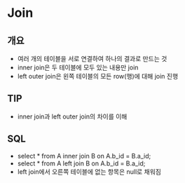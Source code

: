 # Join
## 개요
- 여러 개의 테이블을 서로 연결하여 하나의 결과로 만드는 것
- inner join은 두 테이블에 모두 있는 내용만 join
- left outer join은 왼쪽 테이블의 모든 row(행)에 대해 join 진행

## TIP
- inner join과 left outer join의 차이를 이해

## SQL
- select * from A inner join B on A.b_id = B.a_id;
- select * from A left join B on A.b_id = B.a_id;
- left join에서 오른쪽 테이블에 없는 항목은 null로 채워짐